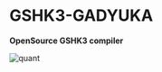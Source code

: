 # GSHK3-GADYUKA
**OpenSource GSHK3 compiler**

![quant](https://user-images.githubusercontent.com/66269399/198884254-2818d89d-d5d1-4f2f-b033-d90621276a7e.png)

